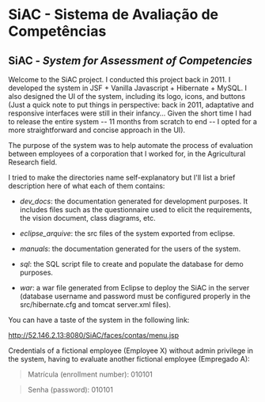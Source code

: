 # SiAC - Sistema de Avaliação de Competências 
## SiAC - _System for Assessment of Competencies_

Welcome to the SiAC project. I conducted this project back in 2011. I developed the system in JSF + Vanilla Javascript + Hibernate + MySQL. I also designed the UI of the system, including its logo, icons, and buttons (Just a quick note to put things in perspective: back in 2011, adaptative and responsive interfaces were still in their infancy... Given the short time I had to release the entire system -- 11 months from scratch to end -- I opted for a more straightforward and concise approach in the UI).

The purpose of the system was to help automate the process of evaluation between employees of a corporation that I worked for, in the Agricultural Research field.

I tried to make the directories name self-explanatory but I'll list a brief description here of what each of them contains:

* _dev_docs_: the documentation generated for development purposes. It includes files such as the questionnaire used to elicit the requirements, the vision document, class diagrams, etc.

* _eclipse_arquive_: the src files of the system exported from eclipse. 

* _manuals_: the documentation generated for the users of the system.

* _sql_: the SQL script file to create and populate the database for demo purposes.

* _war_: a war file generated from Eclipse to deploy the SiAC in the server (database username and password must be configured properly in the src/hibernate.cfg and tomcat server.xml files).


You can have a taste of the system in the following link:

http://52.146.2.13:8080/SiAC/faces/contas/menu.jsp

Credentials of a fictional employee (Employee X) without admin privilege in the system, having to evaluate another fictional employee (Empregado A):

> Matrícula (enrollment number): 010101

> Senha (password): 010101




